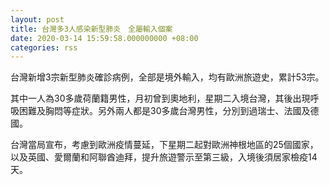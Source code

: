 ```yaml
---
layout: post
title: 台灣多3人感染新型肺炎　全屬輸入個案
date: 2020-03-14 15:59:58.000000000 +08:00
categories: rss
---
```


台灣新增3宗新型肺炎確診病例，全部是境外輸入，均有歐洲旅遊史，累計53宗。

其中一人為30多歲荷蘭籍男性，月初曾到奧地利，星期二入境台灣，其後出現呼吸困難及胸悶等症狀。另外兩人都是30多歲台灣男性，分別到過瑞士、法國及德國。

台灣當局宣布，考慮到歐洲疫情蔓延，下星期二起對歐洲神根地區的25個國家，以及英國、愛爾蘭和阿聯酋迪拜，提升旅遊警示至第三級，入境後須居家檢疫14天。
